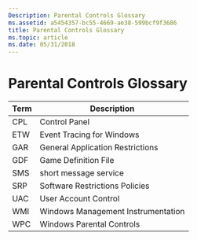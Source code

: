 ```yaml
---
Description: Parental Controls Glossary
ms.assetid: a5454357-bc55-4669-ae38-599bcf9f3686
title: Parental Controls Glossary
ms.topic: article
ms.date: 05/31/2018
---
```


# Parental Controls Glossary



| Term                                                       | Description                                   |
|------------------------------------------------------------|-----------------------------------------------|
| <span id="CPL"></span><span id="cpl"></span>CPL<br/> | Control Panel<br/>                      |
| <span id="ETW"></span><span id="etw"></span>ETW<br/> | Event Tracing for Windows<br/>          |
| <span id="GAR"></span><span id="gar"></span>GAR<br/> | General Application Restrictions<br/>   |
| <span id="GDF"></span><span id="gdf"></span>GDF<br/> | Game Definition File<br/>               |
| <span id="SMS"></span><span id="sms"></span>SMS<br/> | short message service<br/>              |
| <span id="SRP"></span><span id="srp"></span>SRP<br/> | Software Restrictions Policies<br/>     |
| <span id="UAC"></span><span id="uac"></span>UAC<br/> | User Account Control<br/>               |
| <span id="WMI"></span><span id="wmi"></span>WMI<br/> | Windows Management Instrumentation<br/> |
| <span id="WPC"></span><span id="wpc"></span>WPC<br/> | Windows Parental Controls<br/>          |



 

 

 




